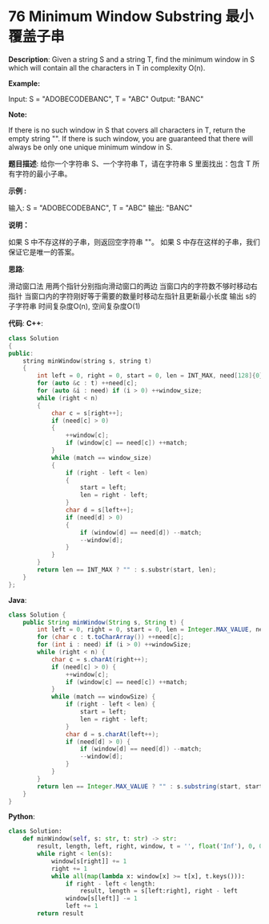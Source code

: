# 76 Minimum Window Substring 最小覆盖子串

__Description__:
Given a string S and a string T, find the minimum window in S which will contain all the characters in T in complexity O(n).

__Example:__

Input: S = "ADOBECODEBANC", T = "ABC"
Output: "BANC"

__Note:__

If there is no such window in S that covers all characters in T, return the empty string "".
If there is such window, you are guaranteed that there will always be only one unique minimum window in S.

__题目描述__:
给你一个字符串 S、一个字符串 T，请在字符串 S 里面找出：包含 T 所有字符的最小子串。

__示例 :__

输入: S = "ADOBECODEBANC", T = "ABC"
输出: "BANC"

__说明：__

如果 S 中不存这样的子串，则返回空字符串 ""。
如果 S 中存在这样的子串，我们保证它是唯一的答案。

__思路__:

滑动窗口法
用两个指针分别指向滑动窗口的两边
当窗口内的字符数不够时移动右指针
当窗口内的字符刚好等于需要的数量时移动左指针且更新最小长度
输出 s的子字符串
时间复杂度O(n), 空间复杂度O(1)

__代码__:
__C++__:

```C++
class Solution 
{
public:
    string minWindow(string s, string t) 
    {
        int left = 0, right = 0, start = 0, len = INT_MAX, need[128]{0}, window[128]{0}, match = 0, window_size = 0, n = s.size();
        for (auto &c : t) ++need[c];
        for (auto &i : need) if (i > 0) ++window_size;
        while (right < n)
        {
            char c = s[right++];
            if (need[c] > 0)
            {
                ++window[c];
                if (window[c] == need[c]) ++match;
            }
            while (match == window_size)
            {
                if (right - left < len)
                {
                    start = left;
                    len = right - left;
                }
                char d = s[left++];
                if (need[d] > 0)
                {
                    if (window[d] == need[d]) --match;
                    --window[d];
                }
            }
        }
        return len == INT_MAX ? "" : s.substr(start, len);
    }
};
```

__Java__:

```Java
class Solution {
    public String minWindow(String s, String t) {
        int left = 0, right = 0, start = 0, len = Integer.MAX_VALUE, need[] = new int[128], window[] = new int[128], match = 0, windowSize = 0, n = s.length();
        for (char c : t.toCharArray()) ++need[c];
        for (int i : need) if (i > 0) ++windowSize;
        while (right < n) {
            char c = s.charAt(right++);
            if (need[c] > 0) {
                ++window[c];
                if (window[c] == need[c]) ++match;
            }
            while (match == windowSize) {
                if (right - left < len) {
                    start = left;
                    len = right - left;
                }
                char d = s.charAt(left++);
                if (need[d] > 0) {
                    if (window[d] == need[d]) --match;
                    --window[d];
                }
            }
        }
        return len == Integer.MAX_VALUE ? "" : s.substring(start, start + len);
    }
}
```

__Python__:

```Python
class Solution:
    def minWindow(self, s: str, t: str) -> str:
        result, length, left, right, window, t = '', float('Inf'), 0, 0, Counter(), Counter(t)
        while right < len(s):
            window[s[right]] += 1
            right += 1
            while all(map(lambda x: window[x] >= t[x], t.keys())):
                if right - left < length:
                    result, length = s[left:right], right - left
                window[s[left]] -= 1
                left += 1
        return result
```
